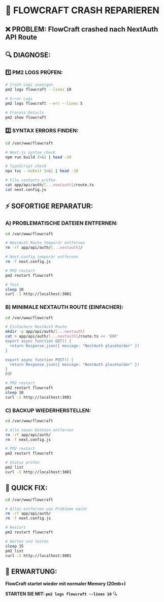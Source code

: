# 🚨 FLOWCRAFT CRASH REPARIEREN

## ❌ **PROBLEM:** FlowCraft crashed nach NextAuth API Route

## 🔍 **DIAGNOSE:**

### **1️⃣ PM2 LOGS PRÜFEN:**
```bash
# Crash Logs anzeigen
pm2 logs flowcraft --lines 10

# Error Logs
pm2 logs flowcraft --err --lines 5

# Process Details
pm2 show flowcraft
```

### **2️⃣ SYNTAX ERRORS FINDEN:**
```bash
cd /var/www/flowcraft

# Next.js syntax check
npm run build 2>&1 | head -20

# TypeScript check
npx tsc --noEmit 2>&1 | head -10

# File contents prüfen
cat app/api/auth/[...nextauth]/route.ts
cat next.config.js
```

## ⚡ **SOFORTIGE REPARATUR:**

### **A) PROBLEMATISCHE DATEIEN ENTFERNEN:**
```bash
cd /var/www/flowcraft

# NextAuth Route temporär entfernen
rm -rf app/api/auth/[...nextauth]/

# Next.config temporär entfernen
rm -f next.config.js

# PM2 restart
pm2 restart flowcraft

# Test
sleep 10
curl -I http://localhost:3001
```

### **B) MINIMALE NEXTAUTH ROUTE (EINFACHER):**
```bash
cd /var/www/flowcraft

# Einfachere NextAuth Route
mkdir -p app/api/auth/[...nextauth]
cat > app/api/auth/[...nextauth]/route.ts << 'EOF'
export async function GET() {
  return Response.json({ message: "NextAuth placeholder" })
}

export async function POST() {
  return Response.json({ message: "NextAuth placeholder" })
}
EOF

# PM2 restart
pm2 restart flowcraft
sleep 10
curl -I http://localhost:3001
```

### **C) BACKUP WIEDERHERSTELLEN:**
```bash
cd /var/www/flowcraft

# Alle neuen Dateien entfernen
rm -rf app/api/auth/
rm -f next.config.js

# PM2 restart
pm2 restart flowcraft

# Status prüfen
pm2 list
curl -I http://localhost:3001
```

## 🚀 **QUICK FIX:**
```bash
cd /var/www/flowcraft

# Alles entfernen was Probleme macht
rm -rf app/api/auth/
rm -f next.config.js

# Restart
pm2 restart flowcraft

# Warten und testen
sleep 15
pm2 list
curl -I http://localhost:3001
```

## 🎯 **ERWARTUNG:**
**FlowCraft startet wieder mit normaler Memory (20mb+)**

**STARTEN SIE MIT: `pm2 logs flowcraft --lines 10`** 🔍

